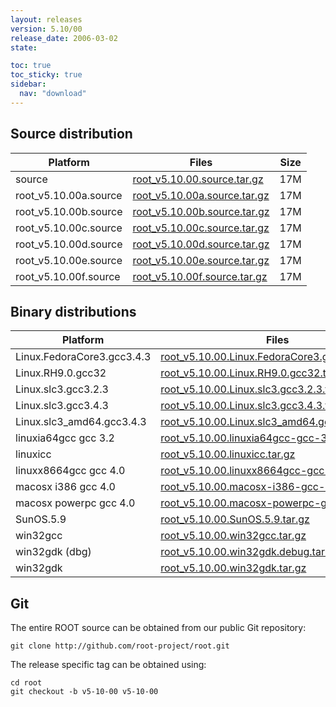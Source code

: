 ```yaml
---
layout: releases
version: 5.10/00
release_date: 2006-03-02
state:

toc: true
toc_sticky: true
sidebar:
  nav: "download"
---
```



## Source distribution

| Platform       | Files | Size |
|-----------|-------|-----|
| source | [root_v5.10.00.source.tar.gz](https://root.cern.ch/download/root_v5.10.00.source.tar.gz) |  17M |
| root_v5.10.00a.source | [root_v5.10.00a.source.tar.gz](https://root.cern.ch/download/root_v5.10.00a.source.tar.gz) |  17M |
| root_v5.10.00b.source | [root_v5.10.00b.source.tar.gz](https://root.cern.ch/download/root_v5.10.00b.source.tar.gz) |  17M |
| root_v5.10.00c.source | [root_v5.10.00c.source.tar.gz](https://root.cern.ch/download/root_v5.10.00c.source.tar.gz) |  17M |
| root_v5.10.00d.source | [root_v5.10.00d.source.tar.gz](https://root.cern.ch/download/root_v5.10.00d.source.tar.gz) |  17M |
| root_v5.10.00e.source | [root_v5.10.00e.source.tar.gz](https://root.cern.ch/download/root_v5.10.00e.source.tar.gz) |  17M |
| root_v5.10.00f.source | [root_v5.10.00f.source.tar.gz](https://root.cern.ch/download/root_v5.10.00f.source.tar.gz) |  17M |


## Binary distributions

| Platform       | Files | Size |
|-----------|-------|-----|
| Linux.FedoraCore3.gcc3.4.3 | [root_v5.10.00.Linux.FedoraCore3.gcc3.4.3.tar.gz](https://root.cern.ch/download/root_v5.10.00.Linux.FedoraCore3.gcc3.4.3.tar.gz) |  34M |
| Linux.RH9.0.gcc32 | [root_v5.10.00.Linux.RH9.0.gcc32.tar.gz](https://root.cern.ch/download/root_v5.10.00.Linux.RH9.0.gcc32.tar.gz) |  38M |
| Linux.slc3.gcc3.2.3 | [root_v5.10.00.Linux.slc3.gcc3.2.3.tar.gz](https://root.cern.ch/download/root_v5.10.00.Linux.slc3.gcc3.2.3.tar.gz) |  33M |
| Linux.slc3.gcc3.4.3 | [root_v5.10.00.Linux.slc3.gcc3.4.3.tar.gz](https://root.cern.ch/download/root_v5.10.00.Linux.slc3.gcc3.4.3.tar.gz) |  37M |
| Linux.slc3_amd64.gcc3.4.3 | [root_v5.10.00.Linux.slc3_amd64.gcc3.4.3.tar.gz](https://root.cern.ch/download/root_v5.10.00.Linux.slc3_amd64.gcc3.4.3.tar.gz) |  37M |
| linuxia64gcc gcc 3.2 | [root_v5.10.00.linuxia64gcc-gcc-3.2.tar.gz](https://root.cern.ch/download/root_v5.10.00.linuxia64gcc-gcc-3.2.tar.gz) |  31M |
| linuxicc | [root_v5.10.00.linuxicc.tar.gz](https://root.cern.ch/download/root_v5.10.00.linuxicc.tar.gz) |  45M |
| linuxx8664gcc gcc 4.0 | [root_v5.10.00.linuxx8664gcc-gcc-4.0.tar.gz](https://root.cern.ch/download/root_v5.10.00.linuxx8664gcc-gcc-4.0.tar.gz) |  35M |
| macosx i386 gcc 4.0 | [root_v5.10.00.macosx-i386-gcc-4.0.tar.gz](https://root.cern.ch/download/root_v5.10.00.macosx-i386-gcc-4.0.tar.gz) |  25M |
| macosx powerpc gcc 4.0 | [root_v5.10.00.macosx-powerpc-gcc-4.0.tar.gz](https://root.cern.ch/download/root_v5.10.00.macosx-powerpc-gcc-4.0.tar.gz) |  26M |
| SunOS.5.9 | [root_v5.10.00.SunOS.5.9.tar.gz](https://root.cern.ch/download/root_v5.10.00.SunOS.5.9.tar.gz) |  32M |
| win32gcc | [root_v5.10.00.win32gcc.tar.gz](https://root.cern.ch/download/root_v5.10.00.win32gcc.tar.gz) |  33M |
| win32gdk (dbg) | [root_v5.10.00.win32gdk.debug.tar.gz](https://root.cern.ch/download/root_v5.10.00.win32gdk.debug.tar.gz) |  66M |
| win32gdk | [root_v5.10.00.win32gdk.tar.gz](https://root.cern.ch/download/root_v5.10.00.win32gdk.tar.gz) |  36M |


## Git
The entire ROOT source can be obtained from our public Git repository:

~~~
git clone http://github.com/root-project/root.git
~~~
The release specific tag can be obtained using:
~~~
cd root
git checkout -b v5-10-00 v5-10-00
~~~

